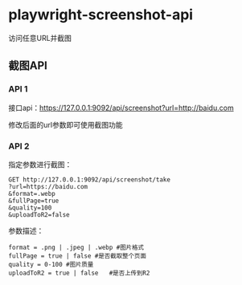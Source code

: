 # playwright-screenshot-api
访问任意URL并截图

## 截图API
### API 1
接口api：https://127.0.0.1:9092/api/screenshot?url=http://baidu.com

修改后面的url参数即可使用截图功能

### API 2
指定参数进行截图：
```
GET http://127.0.0.1:9092/api/screenshot/take
?url=https://baidu.com
&format=.webp
&fullPage=true
&quality=100
&uploadToR2=false
```

参数描述：
```
format = .png | .jpeg | .webp #图片格式
fullPage = true | false #是否截取整个页面
quality = 0-100 #图片质量
uploadToR2 = true | false   #是否上传到R2
```